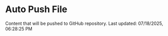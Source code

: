 # Auto Push File

Content that will be pushed to GitHub repository.
Last updated: 07/18/2025, 06:28:25 PM